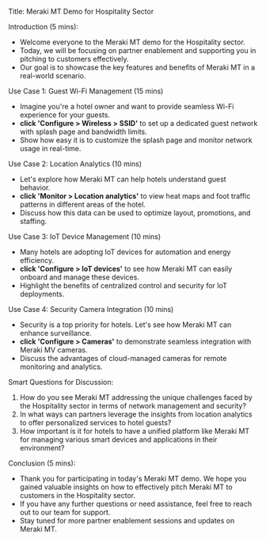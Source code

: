 Title: Meraki MT Demo for Hospitality Sector

Introduction (5 mins):
- Welcome everyone to the Meraki MT demo for the Hospitality sector.
- Today, we will be focusing on partner enablement and supporting you in pitching to customers effectively.
- Our goal is to showcase the key features and benefits of Meraki MT in a real-world scenario.

Use Case 1: Guest Wi-Fi Management (15 mins)
- Imagine you're a hotel owner and want to provide seamless Wi-Fi experience for your guests.
- **click 'Configure > Wireless > SSID'** to set up a dedicated guest network with splash page and bandwidth limits.
- Show how easy it is to customize the splash page and monitor network usage in real-time.

Use Case 2: Location Analytics (10 mins)
- Let's explore how Meraki MT can help hotels understand guest behavior.
- **click 'Monitor > Location analytics'** to view heat maps and foot traffic patterns in different areas of the hotel.
- Discuss how this data can be used to optimize layout, promotions, and staffing.

Use Case 3: IoT Device Management (10 mins)
- Many hotels are adopting IoT devices for automation and energy efficiency.
- **click 'Configure > IoT devices'** to see how Meraki MT can easily onboard and manage these devices.
- Highlight the benefits of centralized control and security for IoT deployments.

Use Case 4: Security Camera Integration (10 mins)
- Security is a top priority for hotels. Let's see how Meraki MT can enhance surveillance.
- **click 'Configure > Cameras'** to demonstrate seamless integration with Meraki MV cameras.
- Discuss the advantages of cloud-managed cameras for remote monitoring and analytics.

Smart Questions for Discussion:
1. How do you see Meraki MT addressing the unique challenges faced by the Hospitality sector in terms of network management and security?
2. In what ways can partners leverage the insights from location analytics to offer personalized services to hotel guests?
3. How important is it for hotels to have a unified platform like Meraki MT for managing various smart devices and applications in their environment?

Conclusion (5 mins):
- Thank you for participating in today's Meraki MT demo. We hope you gained valuable insights on how to effectively pitch Meraki MT to customers in the Hospitality sector.
- If you have any further questions or need assistance, feel free to reach out to our team for support.
- Stay tuned for more partner enablement sessions and updates on Meraki MT.